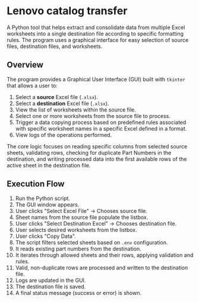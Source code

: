 # Lenovo catalog transfer

A Python tool that helps extract and consolidate data from multiple Excel worksheets into a single destination file according to specific formatting rules. The program uses a graphical interface for easy selection of source files, destination files, and worksheets.

## Overview

The program provides a Graphical User Interface (GUI) built with `tkinter` that allows a user to:

1.  Select a **source** Excel file (`.xlsx`).
2.  Select a **destination** Excel file (`.xlsx`).
3.  View the list of worksheets within the source file.
4.  Select one or more worksheets from the source file to process.
5.  Trigger a data copying process based on predefined rules associated with specific worksheet names in a specific Excel defined in a format.
6.  View logs of the operations performed.

The core logic focuses on reading specific columns from selected source sheets, validating rows, checking for duplicate Part Numbers in the destination, and writing processed data into the first available rows of the active sheet in the destination file.

## Execution Flow

1.  Run the Python script.
2.  The GUI window appears.
3.  User clicks "Select Excel File" -> Chooses source file.
4.  Sheet names from the source file populate the listbox.
5.  User clicks "Select Destination Excel" -> Chooses destination file.
6.  User selects desired worksheets from the listbox.
7.  User clicks "Copy Data".
8.  The script filters selected sheets based on `.env` configuration.
9.  It reads existing part numbers from the destination.
10. It iterates through allowed sheets and their rows, applying validation and rules.
11. Valid, non-duplicate rows are processed and written to the destination file.
12. Logs are updated in the GUI.
13. The destination file is saved.
14. A final status message (success or error) is shown.
